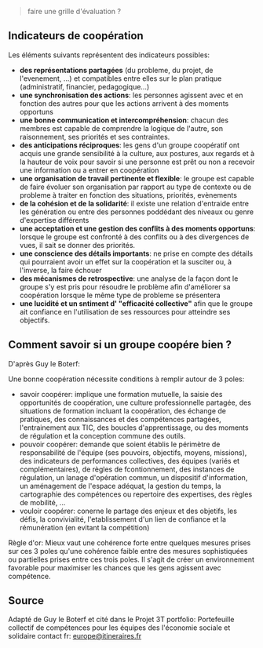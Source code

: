 
> faire une grille d'évaluation ?

## Indicateurs de coopération 

Les éléments suivants représentent des indicateurs possibles:

- **des représentations partagées** (du probleme, du projet, de l'evenement, …) et compatibles entre elles sur le plan pratique (administratif, financier, pedagogique…)
- **une synchronisation des actions**: les personnes agissent avec et en fonction des autres pour que les actions arrivent à des moments opportuns
- **une bonne communication et intercompréhension**: chacun des membres est capable de comprendre la logique de l'autre, son raisonnement, ses priorités et ses contraintes.
- **des anticipations réciproques**: les gens d'un groupe coopératif ont acquis une grande sensibilité à la culture, aux postures, aux regards et à la hauteur de voix pour savoir si une personne est prêt ou non a recevoir une information ou a entrer en coopération
- **une organisation de travail pertinente et flexible**: le groupe est capable de faire évoluer son organisation par rapport au type de contexte ou de probleme à traiter en fonction des situations, priorités, evènements
- **de la cohésion et de la solidarité**: il existe une relation d'entraide entre les génération ou entre des personnes poddédant des niveaux ou genre d'expertise différents
- **une acceptation et une gestion des conflits à des moments opportuns**: lorsque le groupe est confronté à des conflits ou à des divergences de vues, il sait se donner des priorités.
- **une conscience des détails importants**: ne prise en compte des détails qui pourraient avoir un effet sur la coopération et la susciter ou, à l'inverse, la faire échouer
- **des mécanismes de retrospective**: une analyse de la façon dont le groupe s'y est pris pour résoudre le problème afin d'améliorer sa coopération lorsque le même type de probleme se présentera
- **une lucidité et un sntiment d' "efficacité collective"** afin que le groupe ait confiance en l'utilisation de ses ressources pour atteindre ses objectifs.

## Comment savoir si un groupe coopére bien ?

D'après Guy le Boterf:

Une bonne coopération nécessite conditions à remplir autour de 3 poles:
- savoir coopérer: implique une formation mutuelle, la saisie des opportunités de coopération, une culture professionnelle partagée, des situations de formation incluant la coopération, des échange de pratiques, des connaissances et des compétences partagées, l'entrainement aux TIC, des boucles d'apprentissage, ou des moments de régulation et la conception commune des outils. 
- pouvoir coopérer: demande que soient établis le périmètre de responsabilité de l'équipe (ses pouvoirs, objectifs, moyens, missions), des indicateurs de performances collectives, des équipes (variés et complémentaires), de règles de fcontionnement, des instances de régulation, un lanage d'opération commun, un dispositif d'information, un aménagement de l'espace adéquat, la gestion du temps, la cartographie des compétences ou repertoire des expertises, des règles de mobilité, …
- vouloir coopérer: conerne le partage des enjeux et des objetifs, les défis, la convivialité, l'etablissement d'un lien de confiance et la rémunération (en evitant la compétition)

Règle d'or: Mieux vaut une cohérence forte entre quelques mesures prises sur ces 3 poles qu'une cohérence faible entre des mesures sophistiquées ou partielles prises entre ces trois poles. Il s'agit de créer un environnement favorable pour maximiser les chances que les gens agissent avec compétence.


## Source

Adapté de Guy le Boterf et cité dans le Projet 3T portfolio: Portefeuille collectif de compétences pour les équipes des l'économie sociale et solidaire
contact fr: europe@itineraires.fr